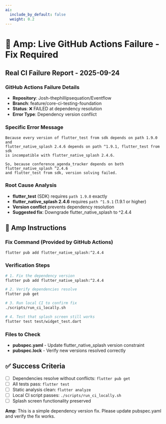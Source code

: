 ```yaml
---
ai:
  include_by_default: false
  weight: 0.2
---
```


# 🚨 Amp: Live GitHub Actions Failure - Fix Required

## Real CI Failure Report - 2025-09-24

### GitHub Actions Failure Details
- **Repository**: Josh-thephillipsequation/Eventflow
- **Branch**: feature/core-ci-testing-foundation
- **Status**: ❌ FAILED at dependency resolution
- **Error Type**: Dependency version conflict

### Specific Error Message
```
Because every version of flutter_test from sdk depends on path 1.9.0 and 
flutter_native_splash 2.4.6 depends on path ^1.9.1, flutter_test from sdk 
is incompatible with flutter_native_splash 2.4.6.

So, because conference_agenda_tracker depends on both flutter_native_splash ^2.4.6 
and flutter_test from sdk, version solving failed.
```

### Root Cause Analysis
- **flutter_test** (SDK) requires `path 1.9.0` exactly
- **flutter_native_splash 2.4.6** requires `path ^1.9.1` (1.9.1 or higher)
- **Version conflict** prevents dependency resolution
- **Suggested fix**: Downgrade flutter_native_splash to ^2.4.4

## 🎯 Amp Instructions

### Fix Command (Provided by GitHub Actions)
```bash
flutter pub add flutter_native_splash:^2.4.4
```

### Verification Steps
```bash
# 1. Fix the dependency version
flutter pub add flutter_native_splash:^2.4.4

# 2. Verify dependencies resolve
flutter pub get

# 3. Run local CI to confirm fix
./scripts/run_ci_locally.sh

# 4. Test that splash screen still works
flutter test test/widget_test.dart
```

### Files to Check
- **pubspec.yaml** - Update flutter_native_splash version constraint
- **pubspec.lock** - Verify new versions resolved correctly

## ✅ Success Criteria
- [ ] Dependencies resolve without conflicts: `flutter pub get`
- [ ] All tests pass: `flutter test`
- [ ] Static analysis clean: `flutter analyze`
- [ ] Local CI script passes: `./scripts/run_ci_locally.sh`
- [ ] Splash screen functionality preserved

**Amp**: This is a simple dependency version fix. Please update pubspec.yaml and verify the fix works.
